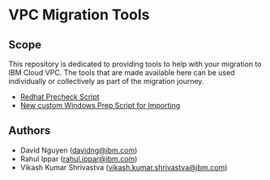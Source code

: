 <!-- This should be the location of the title of the repository, normally the short name -->
# VPC Migration Tools

## Scope

This repository is dedicated to providing tools to help with your migration to IBM Cloud VPC.  The
tools that are made available here can be used individually or collectively as part of the migration
journey.

- [Redhat Precheck Script](Linux-Precheck-Srcripts/README.md)
- [New custom Windows Prep Script for Importing](Create-Windows-Import/README.md)

<!-- A more detailed Usage or detailed explaination of the repository here -->

## Authors

- David Nguyen (davidng@ibm.com)
- Rahul Ippar (rahul.ippar@ibm.com)
- Vikash Kumar Shrivastva (vikash.kumar.shrivastva@ibm.com)
